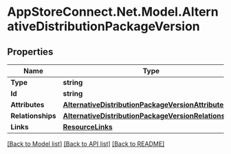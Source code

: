 # AppStoreConnect.Net.Model.AlternativeDistributionPackageVersion

## Properties

Name | Type | Description | Notes
------------ | ------------- | ------------- | -------------
**Type** | **string** |  | 
**Id** | **string** |  | 
**Attributes** | [**AlternativeDistributionPackageVersionAttributes**](AlternativeDistributionPackageVersionAttributes.md) |  | [optional] 
**Relationships** | [**AlternativeDistributionPackageVersionRelationships**](AlternativeDistributionPackageVersionRelationships.md) |  | [optional] 
**Links** | [**ResourceLinks**](ResourceLinks.md) |  | [optional] 

[[Back to Model list]](../README.md#documentation-for-models) [[Back to API list]](../README.md#documentation-for-api-endpoints) [[Back to README]](../README.md)

